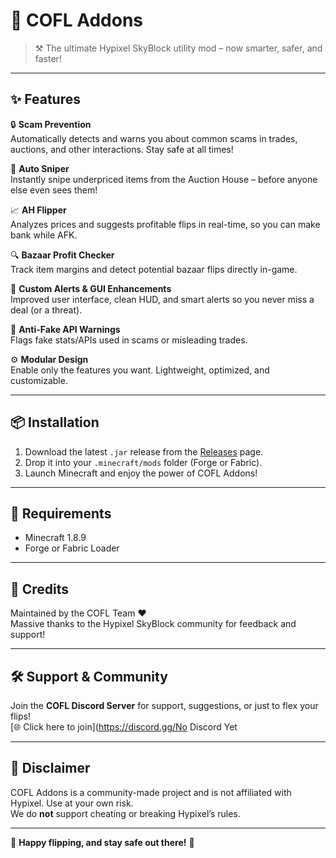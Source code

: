 # 💎 COFL Addons

> ⚒️ The ultimate Hypixel SkyBlock utility mod – now smarter, safer, and faster!

---

## ✨ Features

🔒 **Scam Prevention**  
Automatically detects and warns you about common scams in trades, auctions, and other interactions. Stay safe at all times!

🎯 **Auto Sniper**  
Instantly snipe underpriced items from the Auction House – before anyone else even sees them!

📈 **AH Flipper**  
Analyzes prices and suggests profitable flips in real-time, so you can make bank while AFK.

🔍 **Bazaar Profit Checker**  
Track item margins and detect potential bazaar flips directly in-game.

💬 **Custom Alerts & GUI Enhancements**  
Improved user interface, clean HUD, and smart alerts so you never miss a deal (or a threat).

🚨 **Anti-Fake API Warnings**  
Flags fake stats/APIs used in scams or misleading trades.

⚙️ **Modular Design**  
Enable only the features you want. Lightweight, optimized, and customizable.

---

## 📦 Installation

1. Download the latest `.jar` release from the [Releases](https://github.com/CoflAddons/CoflAddons) page.
2. Drop it into your `.minecraft/mods` folder (Forge or Fabric).
3. Launch Minecraft and enjoy the power of COFL Addons!

---

## 🧠 Requirements

- Minecraft 1.8.9   
- Forge or Fabric Loader  


---

## 🤝 Credits

Maintained by the COFL Team ❤️  
Massive thanks to the Hypixel SkyBlock community for feedback and support!

---

## 🛠️ Support & Community

Join the **COFL Discord Server** for support, suggestions, or just to flex your flips!  
[🌐 Click here to join](https://discord.gg/No Discord Yet

---

## 📢 Disclaimer

COFL Addons is a community-made project and is not affiliated with Hypixel. Use at your own risk.  
We do **not** support cheating or breaking Hypixel’s rules.

---

💼 **Happy flipping, and stay safe out there!** 💼

